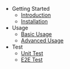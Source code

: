 - Getting Started
  - [Introduction](/)
  - [Installation](/installation)
- Usage
  - [Basic Usage](/usage/basic)
  - [Advanced Usage](/usage/advanced)
- Test
    - [Unit Test](/unit/test)
    - [E2E Test](/e2e/test)


